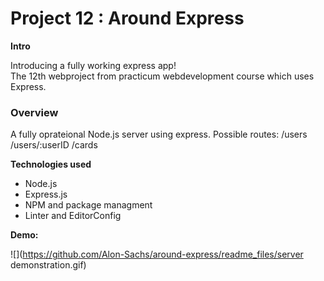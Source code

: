# Project 12 : Around Express

**Intro**    

Introducing a fully working express app!  
The 12th webproject from practicum webdevelopment course which uses Express.

### Overview

A fully oprateional Node.js server using express.
Possible routes: 
/users
/users/:userID
/cards

**Technologies used**

* Node.js
* Express.js
* NPM and package managment
* Linter and EditorConfig

**Demo:**

![](https://github.com/Alon-Sachs/around-express/readme_files/server demonstration.gif)
